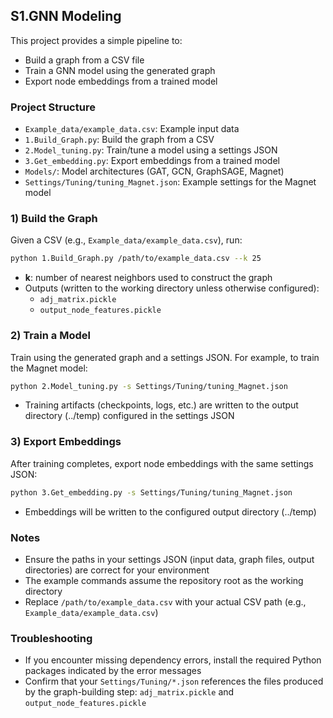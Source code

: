 ## S1.GNN Modeling

This project provides a simple pipeline to:

- Build a graph from a CSV file
- Train a GNN model using the generated graph
- Export node embeddings from a trained model

### Project Structure

- `Example_data/example_data.csv`: Example input data
- `1.Build_Graph.py`: Build the graph from a CSV
- `2.Model_tuning.py`: Train/tune a model using a settings JSON
- `3.Get_embedding.py`: Export embeddings from a trained model
- `Models/`: Model architectures (GAT, GCN, GraphSAGE, Magnet)
- `Settings/Tuning/tuning_Magnet.json`: Example settings for the Magnet model

### 1) Build the Graph

Given a CSV (e.g., `Example_data/example_data.csv`), run:

```bash
python 1.Build_Graph.py /path/to/example_data.csv --k 25
```

- **k**: number of nearest neighbors used to construct the graph
- Outputs (written to the working directory unless otherwise configured):
  - `adj_matrix.pickle`
  - `output_node_features.pickle`

### 2) Train a Model

Train using the generated graph and a settings JSON. For example, to train the Magnet model:

```bash
python 2.Model_tuning.py -s Settings/Tuning/tuning_Magnet.json
```

- Training artifacts (checkpoints, logs, etc.) are written to the output directory (../temp) configured in the settings JSON

### 3) Export Embeddings

After training completes, export node embeddings with the same settings JSON:

```bash
python 3.Get_embedding.py -s Settings/Tuning/tuning_Magnet.json
```

- Embeddings will be written to the configured output directory (../temp)

### Notes

- Ensure the paths in your settings JSON (input data, graph files, output directories) are correct for your environment
- The example commands assume the repository root as the working directory
- Replace `/path/to/example_data.csv` with your actual CSV path (e.g., `Example_data/example_data.csv`)

### Troubleshooting

- If you encounter missing dependency errors, install the required Python packages indicated by the error messages
- Confirm that your `Settings/Tuning/*.json` references the files produced by the graph-building step: `adj_matrix.pickle` and `output_node_features.pickle`